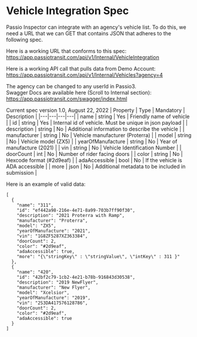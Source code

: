 # Vehicle Integration Spec

Passio Inspector can integrate with an agency's vehicle list. To do this, we need a URL that we can GET that contains JSON that adheres to the following spec.

Here is a working URL that conforms to this spec:  
https://app.passiotransit.com/api/v1/Internal/VehicleIntegration

Here is a working API call that pulls data from Demo Account:  
https://app.passiotransit.com/api/v1/Internal/Vehicles?agency=4

The agency can be changed to any userId in Passio3.  
Swagger Docs are available here (Scroll to Internal section):  
https://app.passiotransit.com/swagger/index.html



Current spec version 1.0, August 22, 2022
|      Property     |  Type  | Mandatory |                       Description                      |
|---|---|---|---|
| name              | string |    Yes    | Friendly name of vehicle                               |
| id                | string |    Yes    | Internal id of vehicle. Must be unique in json payload |
| description       | string |     No    | Additional information to describe the vehicle         |
| manufacturer      | string |     No    | Vehicle manufacturer (Proterra)                        |
| model             | string |     No    | Vehicle model (ZX5)                                    |
| yearOfManufacture | string |     No    | Year of manufacture (2021)                             |
| vin               | string |     No    | Vehicle Identification Number                          |
| doorCount         | int    |     No    | Number of rider facing doors                           |
| color             | string |     No    | Hexcode format (#2d9eaf)                               |
| adaAccessible     | bool   |     No    | If the vehicle is ADA accessible                       |
| more              | json   |     No    | Additional metadata to be included in submission       |



Here is an example of valid data:
```
[
  {
    "name": "311",
    "id": "ef442a98-216e-4e71-8a99-703b7ff90f30",
    "description": "2021 Proterra with Ramp",
    "manufacturer": "Proterra",
    "model": "ZX5",
    "yearOfManufacture": "2021",
    "vin": "1G8ZF5287XZ363384",
    "doorCount": 2,
    "color": "#2d9eaf",
    "adaAccessible": true,
    "more": "{\"stringKey\" : \"stringValue\", \"intKey\" : 311 }"
  },
  {
    "name": "420",
    "id": "42bf2c79-1cb2-4e21-b78b-916843d30538",
    "description": "2019 NewFlyer",
    "manufacturer": "New Flyer",
    "model": "Xcelsior",
    "yearOfManufacture": "2019",
    "vin": "2S3DA417576128786",
    "doorCount": 2,
    "color": "#2d9eaf",
    "adaAccessible": true
  }
]
```



